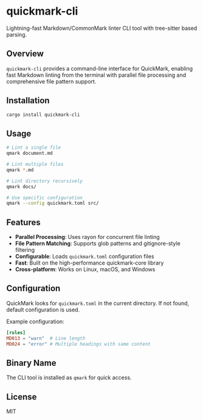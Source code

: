 # quickmark-cli

Lightning-fast Markdown/CommonMark linter CLI tool with tree-sitter based parsing.

## Overview

`quickmark-cli` provides a command-line interface for QuickMark, enabling fast Markdown linting from the terminal with parallel file processing and comprehensive file pattern support.

## Installation

```bash
cargo install quickmark-cli
```

## Usage

```bash
# Lint a single file
qmark document.md

# Lint multiple files
qmark *.md

# Lint directory recursively
qmark docs/

# Use specific configuration
qmark --config quickmark.toml src/
```

## Features

- **Parallel Processing**: Uses rayon for concurrent file linting
- **File Pattern Matching**: Supports glob patterns and gitignore-style filtering
- **Configurable**: Loads `quickmark.toml` configuration files
- **Fast**: Built on the high-performance quickmark-core library
- **Cross-platform**: Works on Linux, macOS, and Windows

## Configuration

QuickMark looks for `quickmark.toml` in the current directory. If not found, default configuration is used.

Example configuration:
```toml
[rules]
MD013 = "warn"  # Line length
MD024 = "error" # Multiple headings with same content
```

## Binary Name

The CLI tool is installed as `qmark` for quick access.

## License

MIT